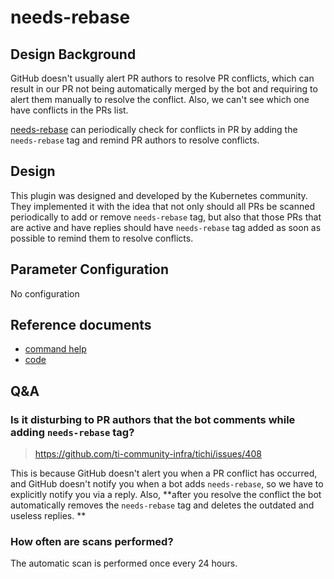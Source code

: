 # needs-rebase

## Design Background

GitHub doesn't usually alert PR authors to resolve PR conflicts, which can result in our PR not being automatically merged by the bot and requiring to alert them manually to resolve the conflict. Also, we can't see which one have conflicts in the PRs list.

[needs-rebase](https://github.com/kubernetes/test-infra/tree/master/prow/external-plugins/needs-rebase) can periodically check for conflicts in PR by adding the `needs-rebase` tag and remind PR authors to resolve conflicts.

## Design

This plugin was designed and developed by the Kubernetes community. They implemented it with the idea that not only should all PRs be scanned periodically to add or remove `needs-rebase` tag, but also that those PRs that are active and have replies should have `needs-rebase` tag added as soon as possible to remind them to resolve conflicts.

## Parameter Configuration

No configuration

## Reference documents

- [command help](https://prow.tidb.io/plugins?repo=ti-community-infra%2Ftichi)
- [code](https://github.com/kubernetes/test-infra/tree/master/prow/external-plugins/needs-rebase)

## Q&A

### Is it disturbing to PR authors that the bot comments while adding `needs-rebase` tag?

> https://github.com/ti-community-infra/tichi/issues/408

This is because GitHub doesn't alert you when a PR conflict has occurred, and GitHub doesn't notify you when a bot adds `needs-rebase`, so we have to explicitly notify you via a reply.
Also, **after you resolve the conflict the bot automatically removes the `needs-rebase` tag and deletes the outdated and useless replies. **

### How often are scans performed?

The automatic scan is performed once every 24 hours.